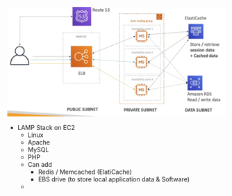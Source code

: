 ![Screenshot 2023-06-23 at 1.51.24 PM](../images%201/Screenshot%202023-06-23%20at%201.51.24%20PM.png)


- LAMP Stack on EC2
	- Linux
	- Apache
	- MySQL
	- PHP
	- Can add
		- Redis / Memcached (ElatiCache)
		- EBS drive (to store local application data & Software)
	-  